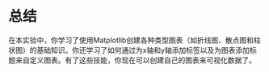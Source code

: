 # 总结

在本实验中，你学习了使用Matplotlib创建各种类型图表（如折线图、散点图和柱状图）的基础知识。你还学习了如何通过为x轴和y轴添加标签以及为图表添加标题来自定义图表。有了这些技能，你现在可以创建自己的图表来可视化数据了。

